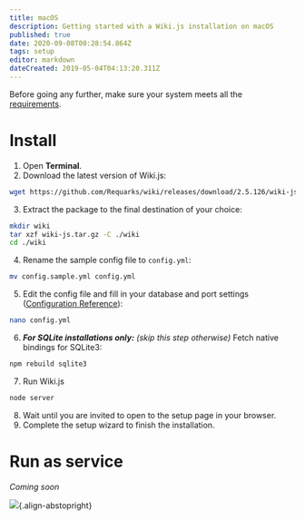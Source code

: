 ```yaml
---
title: macOS
description: Getting started with a Wiki.js installation on macOS
published: true
date: 2020-09-08T00:28:54.864Z
tags: setup
editor: markdown
dateCreated: 2019-05-04T04:13:20.311Z
---
```


Before going any further, make sure your system meets all the [requirements](/install/requirements).

# Install

1. Open **Terminal**.
2. Download the latest version of Wiki.js:
  ```bash
  wget https://github.com/Requarks/wiki/releases/download/2.5.126/wiki-js.tar.gz
  ```
3. Extract the package to the final destination of your choice:
  ```bash
  mkdir wiki
  tar xzf wiki-js.tar.gz -C ./wiki
  cd ./wiki
  ```
4. Rename the sample config file to `config.yml`:
  ```bash
  mv config.sample.yml config.yml
  ```
5. Edit the config file and fill in your database and port settings ([Configuration Reference](/install/config)):
  ```bash
  nano config.yml
  ```
6. ***For SQLite installations only:*** *(skip this step otherwise)* Fetch native bindings for SQLite3:
  ```bash
  npm rebuild sqlite3
  ```

7. Run Wiki.js
  ```bash
  node server
  ```
8. Wait until you are invited to open to the setup page in your browser.
9. Complete the setup wizard to finish the installation.

# Run as service

*Coming soon*

![](https://a.icons8.com/eSUcnrow/jfIq9Q/svg.svg){.align-abstopright}